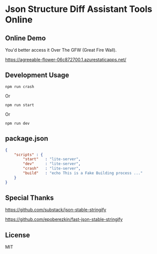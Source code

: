 # Json Structure Diff Assistant Tools Online

## Online Demo

You'd better access it Over The GFW (Great Fire Wall).

https://agreeable-flower-06c872700.1.azurestaticapps.net/

## Development Usage
```
npm run crash
```
Or
```
npm run start
```
Or
```
npm run dev
```

## package.json
```json
{
    "scripts" : {
        "start"   : "lite-server",
        "dev"     : "lite-server",
        "crash"   : "lite-server",
        "build"   : "echo This is a Fake Building process ..."
    }
}
```

## Special Thanks

https://github.com/substack/json-stable-stringify

https://github.com/epoberezkin/fast-json-stable-stringify


## License

MIT
